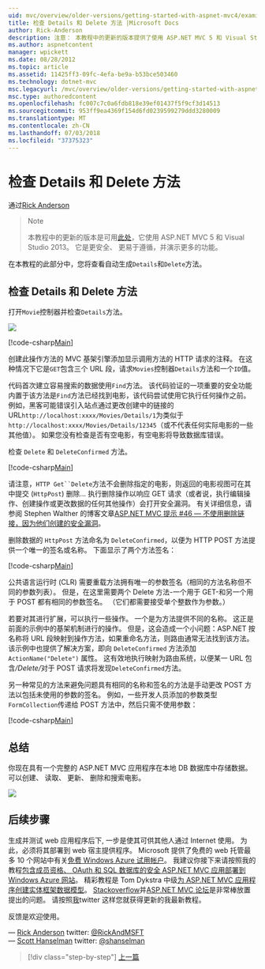 ```yaml
---
uid: mvc/overview/older-versions/getting-started-with-aspnet-mvc4/examining-the-details-and-delete-methods
title: 检查 Details 和 Delete 方法 |Microsoft Docs
author: Rick-Anderson
description: 注意： 本教程中的更新的版本提供了使用 ASP.NET MVC 5 和 Visual Studio 2013。 它是更安全、 更易于遵循，并演示...
ms.author: aspnetcontent
manager: wpickett
ms.date: 08/28/2012
ms.topic: article
ms.assetid: 11425ff3-09fc-4efa-be9a-b53bce503460
ms.technology: dotnet-mvc
msc.legacyurl: /mvc/overview/older-versions/getting-started-with-aspnet-mvc4/examining-the-details-and-delete-methods
msc.type: authoredcontent
ms.openlocfilehash: fc007c7c0a6fdb818e39ef01437f5f9cf3d14513
ms.sourcegitcommit: 953ff9ea4369f154d6fd0239599279ddd3280009
ms.translationtype: MT
ms.contentlocale: zh-CN
ms.lasthandoff: 07/03/2018
ms.locfileid: "37375323"
---
```

<a name="examining-the-details-and-delete-methods"></a>检查 Details 和 Delete 方法
====================
通过[Rick Anderson](https://github.com/Rick-Anderson)

> > [!NOTE]
> > 本教程中的更新的版本是可用[此处](../../getting-started/introduction/getting-started.md)，它使用 ASP.NET MVC 5 和 Visual Studio 2013。 它是更安全、 更易于遵循，并演示更多的功能。


在本教程的此部分中，您将查看自动生成`Details`和`Delete`方法。

## <a name="examining-the-details-and-delete-methods"></a>检查 Details 和 Delete 方法

打开`Movie`控制器并检查`Details`方法。

![](examining-the-details-and-delete-methods/_static/image1.png)

[!code-csharp[Main](examining-the-details-and-delete-methods/samples/sample1.cs)]

创建此操作方法的 MVC 基架引擎添加显示调用方法的 HTTP 请求的注释。 在这种情况下它是`GET`包含三个 URL 段，请求`Movies`控制器`Details`方法和一个`ID`值。

代码首次建立容易搜索的数据使用`Find`方法。 该代码验证的一项重要的安全功能内置于该方法是`Find`方法已经找到电影，该代码尝试使用它执行任何操作之前。 例如，黑客可能错误引入站点通过更改创建中的链接的 URL`http://localhost:xxxx/Movies/Details/1`为类似于`http://localhost:xxxx/Movies/Details/12345`（或不代表任何实际电影的一些其他值）。 如果您没有检查是否有空电影，有空电影将导致数据库错误。

检查 `Delete` 和 `DeleteConfirmed` 方法。

[!code-csharp[Main](examining-the-details-and-delete-methods/samples/sample2.cs?highlight=17)]

请注意，`HTTP Get``Delete`方法不会删除指定的电影，则返回的电影视图可在其中提交 (`HttpPost`) 删除... 执行删除操作以响应 GET 请求（或者说，执行编辑操作、创建操作或更改数据的任何其他操作）会打开安全漏洞。 有关详细信息，请参阅 Stephen Walther 的博客文章[ASP.NET MVC 提示 #46 — 不使用删除链接，因为他们创建的安全漏洞](http://stephenwalther.com/blog/archive/2009/01/21/asp.net-mvc-tip-46-ndash-donrsquot-use-delete-links-because.aspx)。

删除数据的 `HttpPost` 方法命名为 `DeleteConfirmed`，以便为 HTTP POST 方法提供一个唯一的签名或名称。 下面显示了两个方法签名：

[!code-csharp[Main](examining-the-details-and-delete-methods/samples/sample3.cs)]

公共语言运行时 (CLR) 需要重载方法拥有唯一的参数签名（相同的方法名称但不同的参数列表）。 但是，在这里需要两个 Delete 方法-一个用于 GET-和另一个用于 POST 都有相同的参数签名。 （它们都需要接受单个整数作为参数。）

若要对其进行扩展，可以执行一些操作。 一个是为方法提供不同的名称。 这正是前面的示例中的基架机制进行的操作。 但是，这会造成一个小问题：ASP.NET 按名称将 URL 段映射到操作方法，如果重命名方法，则路由通常无法找到该方法。 该示例中也提供了解决方案，即向 `DeleteConfirmed` 方法添加 `ActionName("Delete")` 属性。 这有效地执行映射为路由系统，以便某一 URL 包含<em>/Delete/</em>对于 POST 请求将发现`DeleteConfirmed`方法。

另一种常见的方法来避免问题具有相同的名称和签名的方法是手动更改 POST 方法以包括未使用的参数的签名。 例如，一些开发人员添加的参数类型`FormCollection`传递给 POST 方法中，然后只需不使用参数：

[!code-csharp[Main](examining-the-details-and-delete-methods/samples/sample4.cs)]

## <a name="summary"></a>总结

你现在具有一个完整的 ASP.NET MVC 应用程序在本地 DB 数据库中存储数据。 可以创建、 读取、 更新、 删除和搜索电影。

![](examining-the-details-and-delete-methods/_static/image2.png)

## <a name="next-steps"></a>后续步骤

生成并测试 web 应用程序后下, 一步是使其可供其他人通过 Internet 使用。 为此，必须将其部署到 web 宿主提供程序。 Microsoft 提供了免费的 web 托管最多 10 个网站中有关[免费 Windows Azure 试用帐户](https://www.windowsazure.com/pricing/free-trial/?WT.mc_id=A443DD604)。 我建议你接下来请按照我的教程[包含成员资格、 OAuth 和 SQL 数据库的安全 ASP.NET MVC 应用部署到 Windows Azure 网站](https://docs.microsoft.com/aspnet/core/security/authorization/secure-data)。 精彩教程是 Tom Dykstra 中级[为 ASP.NET MVC 应用程序创建实体框架数据模型](../../getting-started/getting-started-with-ef-using-mvc/creating-an-entity-framework-data-model-for-an-asp-net-mvc-application.md)。 [Stackoverflow](http://stackoverflow.com/help)并[ASP.NET MVC 论坛](https://forums.asp.net/1146.aspx)是非常棒放置提出的问题。 请按照[我](https://twitter.com/RickAndMSFT)twitter 这样您就获得更新的我最新教程。

反馈是欢迎使用。

— [Rick Anderson](https://blogs.msdn.com/rickAndy) twitter: [@RickAndMSFT](https://twitter.com/RickAndMSFT)  
— [Scott Hanselman](http://www.hanselman.com/blog/) twitter: [@shanselman](https://twitter.com/shanselman)

> [!div class="step-by-step"]
> [上一篇](adding-validation-to-the-model.md)
